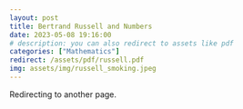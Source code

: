```yaml
---
layout: post
title: Bertrand Russell and Numbers
date: 2023-05-08 19:16:00
# description: you can also redirect to assets like pdf
categories: ["Mathematics"]
redirect: /assets/pdf/russell.pdf
img: assets/img/russell_smoking.jpeg
---
```


Redirecting to another page.